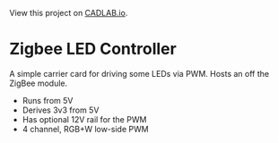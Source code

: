 View this project on [CADLAB.io](https://cadlab.io/project/26827). 

# Zigbee LED Controller
A simple carrier card for driving some LEDs via PWM. Hosts an off the ZigBee module.

* Runs from 5V
* Derives 3v3 from 5V
* Has optional 12V rail for the PWM
* 4 channel, RGB+W low-side PWM

